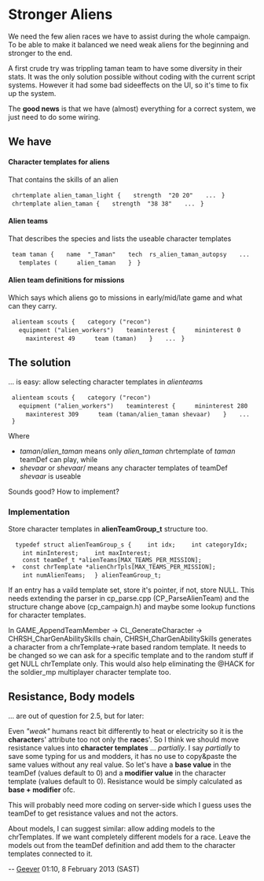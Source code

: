 # Stronger Aliens

We need the few alien races we have to assist during the whole campaign.
To be able to make it balanced we need weak aliens for the beginning and
stronger to the end.

A first crude try was trippling taman team to have some diversity in
their stats. It was the only solution possible without coding with the
current script systems. However it had some bad sideeffects on the UI,
so it's time to fix up the system.

The **good news** is that we have (almost) everything for a correct
system, we just need to do some wiring.

## We have

#### Character templates for aliens

That contains the skills of an alien

` chrtemplate alien_taman_light {`
`   strength  "20 20"`
`   ...`
` }`
` chrtemplate alien_taman {`
`   strength  "38 38"`
`   ...`
` }`

#### Alien teams

That describes the species and lists the useable character templates

` team taman {`
`   name  "_Taman"`
`   tech  rs_alien_taman_autopsy`
`   ...`
`   templates (`
`     alien_taman`
`   }`
` }`

#### Alien team definitions for missions

Which says which aliens go to missions in early/mid/late game and what
can they carry.

` alienteam scouts {`
`   category ("recon")`
`   equipment ("alien_workers")`
`   teaminterest {`
`     mininterest 0`
`     maxinterest 49`
`     team (taman)`
`   }`
`   ...`
` }`

## The solution

... is easy: allow selecting character templates in *alienteam*s

` alienteam scouts {`
`   category ("recon")`
`   equipment ("alien_workers")`
`   teaminterest {`
`     mininterest 280`
`     maxinterest 309`
`     team (taman/alien_taman shevaar)`
`   }`
`   ...`
` }`

Where

- *taman*/*alien_taman* means only *alien_taman* chrtemplate of *taman*
  teamDef can play, while
- *shevaar* or *shevaar*/ means any character templates of teamDef
  *shevaar* is useable

Sounds good? How to implement?

### Implementation

Store character templates in **alienTeamGroup_t** structure too.

`  typedef struct alienTeamGroup_s {`
`    int idx;`
`    int categoryIdx;`
`    int minInterest;`
`    int maxInterest;`
` `
`    const teamDef_t *alienTeams[MAX_TEAMS_PER_MISSION];`
` +  const chrTemplate *alienChrTpls[MAX_TEAMS_PER_MISSION];`
`    int numAlienTeams;`
`  } alienTeamGroup_t;`

If an entry has a vaild template set, store it's pointer, if not, store
NULL. This needs extending the parser in cp_parse.cpp
(CP_ParseAlienTeam) and the structure change above (cp_campaign.h) and
maybe some lookup functions for character templates.

In GAME_AppendTeamMember -\> CL_GenerateCharacter -\>
CHRSH_CharGenAbilitySkills chain, CHRSH_CharGenAbilitySkills generates a
character from a chrTemplate-\>rate based random template. It needs to
be changed so we can ask for a specific template and to the random stuff
if get NULL chrTemplate only. This would also help eliminating the @HACK
for the soldier_mp multiplayer character template too.

## Resistance, Body models

... are out of question for 2.5, but for later:

Even *"weak"* humans react bit differently to heat or electricity so it
is the **character**s' attribute too not only the **race**s'. So I think
we should move resistance values into **character templates** ...
*partially*. I say *partially* to save some typing for us and modders,
it has no use to copy&paste the same values without any real value. So
let's have a **base value** in the teamDef (values default to 0) and a
**modifier value** in the character template (values default to 0).
Resistance would be simply calculated as **base + modifier** ofc.

This will probably need more coding on server-side which I guess uses
the teamDef to get resistance values and not the actors.

About models, I can suggest similar: allow adding models to the
chrTemplates. If we want completely different models for a race. Leave
the models out from the teamDef definition and add them to the character
templates connected to it.

-- [Geever](User:Geever "wikilink") 01:10, 8 February 2013 (SAST)